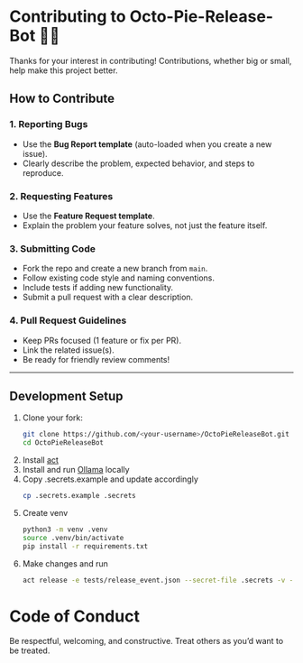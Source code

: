 # Contributing to Octo-Pie-Release-Bot 🐙🥧

Thanks for your interest in contributing! Contributions, whether big or small, help make this project better.

## How to Contribute

### 1. Reporting Bugs
- Use the **Bug Report template** (auto-loaded when you create a new issue).
- Clearly describe the problem, expected behavior, and steps to reproduce.

### 2. Requesting Features
- Use the **Feature Request template**.
- Explain the problem your feature solves, not just the feature itself.

### 3. Submitting Code
- Fork the repo and create a new branch from `main`.
- Follow existing code style and naming conventions.
- Include tests if adding new functionality.
- Submit a pull request with a clear description.

### 4. Pull Request Guidelines
- Keep PRs focused (1 feature or fix per PR).
- Link the related issue(s).
- Be ready for friendly review comments!

---

## Development Setup
1. Clone your fork:
   ```bash
   git clone https://github.com/<your-username>/OctoPieReleaseBot.git
   cd OctoPieReleaseBot
   ```
2. Install [act](https://github.com/nektos/act)
3. Install and run [Ollama](https://ollama.com/) locally
4. Copy .secrets.example and update accordingly
    ```bash
    cp .secrets.example .secrets
    ```
5. Create venv
    ```bash
    python3 -m venv .venv
    source .venv/bin/activate
    pip install -r requirements.txt
    ```
6. Make changes and run
    ```bash
    act release -e tests/release_event.json --secret-file .secrets -v -b
    ```

# Code of Conduct

Be respectful, welcoming, and constructive. Treat others as you’d want to be treated.